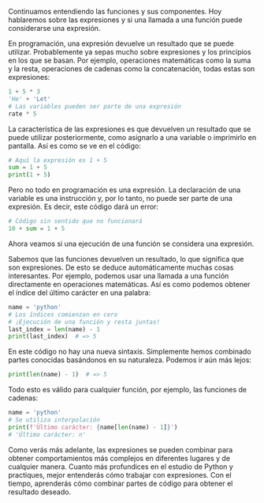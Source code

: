 
Continuamos entendiendo las funciones y sus componentes. Hoy hablaremos sobre las expresiones y si una llamada a una función puede considerarse una expresión.

En programación, una expresión devuelve un resultado que se puede utilizar. Probablemente ya sepas mucho sobre expresiones y los principios en los que se basan. Por ejemplo, operaciones matemáticas como la suma y la resta, operaciones de cadenas como la concatenación, todas estas son expresiones:

```python
1 + 5 * 3
'He' + 'Let'
# Las variables pueden ser parte de una expresión
rate * 5
```

La característica de las expresiones es que devuelven un resultado que se puede utilizar posteriormente, como asignarlo a una variable o imprimirlo en pantalla. Así es como se ve en el código:

```python
# Aquí la expresión es 1 + 5
sum = 1 + 5
print(1 + 5)
```

Pero no todo en programación es una expresión. La declaración de una variable es una instrucción y, por lo tanto, no puede ser parte de una expresión. Es decir, este código dará un error:

```python
# Código sin sentido que no funcionará
10 + sum = 1 + 5
```

Ahora veamos si una ejecución de una función se considera una expresión.

Sabemos que las funciones devuelven un resultado, lo que significa que son expresiones. De esto se deduce automáticamente muchas cosas interesantes. Por ejemplo, podemos usar una llamada a una función directamente en operaciones matemáticas. Así es como podemos obtener el índice del último carácter en una palabra:

```python
name = 'python'
# Los índices comienzan en cero
# ¡Ejecución de una función y resta juntas!
last_index = len(name) - 1
print(last_index)  # => 5
```

En este código no hay una nueva sintaxis. Simplemente hemos combinado partes conocidas basándonos en su naturaleza. Podemos ir aún más lejos:

```python
print(len(name) - 1)  # => 5
```

Todo esto es válido para cualquier función, por ejemplo, las funciones de cadenas:

```python
name = 'python'
# Se utiliza interpolación
print(f'Último carácter: {name[len(name) - 1]}')
# 'Último carácter: n'
```

Como verás más adelante, las expresiones se pueden combinar para obtener comportamientos más complejos en diferentes lugares y de cualquier manera. Cuanto más profundices en el estudio de Python y practiques, mejor entenderás cómo trabajar con expresiones. Con el tiempo, aprenderás cómo combinar partes de código para obtener el resultado deseado.
